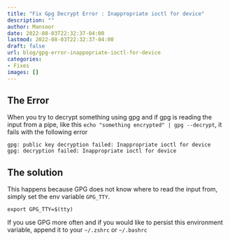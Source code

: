 ```yaml
---
title: "Fix Gpg Decrypt Error : Inappropriate ioctl for device"
description: ""
author: Mansoor
date: 2022-08-03T22:32:37-04:00
lastmod: 2022-08-03T22:32:37-04:00
draft: false
url: blog/gpg-error-inappopriate-ioctl-for-device
categories:
- Fixes
images: []
---
```


## The Error

When you try to decrypt something using gpg and if gpg is reading the input from a pipe, like this `echo "something encrypted" | gpg --decrypt`, it fails with the
following error

```text
gpg: public key decryption failed: Inappropriate ioctl for device
gpg: decryption failed: Inappropriate ioctl for device
```

## The solution

This happens because GPG does not know where to read the input from, simply set the env variable `GPG_TTY`.

```text
export GPG_TTY=$(tty)
```

If you use GPG more often and if you would like to persist this environment variable, append it to your `~/.zshrc` or `~/.bashrc`
